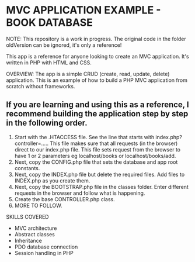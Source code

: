 # MVC APPLICATION EXAMPLE - BOOK DATABASE

NOTE: This repository is a work in progress.  The original code in the folder oldVersion can be ignored, it's only a reference!

This app is a reference for anyone looking to create an MVC application.  It's written in PHP with HTML and CSS.

OVERVIEW:
The app is a simple CRUD (create, read, update, delete) application.
This is an example of how to build a PHP MVC application from scratch without frameworks.

## If you are learning and using this as a reference, I recommend building the application step by step in the following order.

1. Start with the .HTACCESS file. 
See the line that starts with index.php?controller=..... This file makes sure that all requests (in the browser) direct to our index.php file. 
This file sets request from the browser to have 1 or 2 parameters eg localhost/books or localhost/books/add.
2. Next, copy the CONFIG.php file that sets the database and app root constants.
3. Next, copy the INDEX.php file but delete the required files.  Add files to INDEX.php as you create them.
4. Next, copy the BOOTSTRAP.php file in the classes folder.
Enter different requests in the browser and follow what is happening.
4. Create the base CONTROLLER.php class.
5. MORE TO FOLLOW.



SKILLS COVERED
* MVC architecture
* Abstract classes
* Inheritance
* PDO database connection
* Session handling in PHP